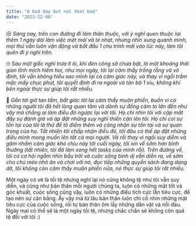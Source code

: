 ```yaml
---
title: "A bad day but not that bad"
date: "2023-12-06"
---
```

😒 *Sáng nay, trên con đường đi làm thân thuộc, với ý nghĩ quen thuộc lại thêm 1 ngày dài làm việc mệt mỏi và tẻ nhạt, nhưng nhìn xung quanh mình, mọi thứ vẫn luôn vận động và bắt đầu 1 chu trình mới vào lúc này, làm tôi quên đi ý nghĩ trên.*

🙄 *Sau một giấc nghỉ trưa ít ỏi, khi đèn công sở chưa bật, là một khoảng thời gian tĩnh mịch hiếm hoi, như mọi ngày, tôi lại cảm thấy trống rỗng và vô định, tôi vẫn không hiểu sao mình lại có cảm giác này, và thay vì ngồi trầm mặc mấy chục phút, tôi quyết định đi ra ngoài và tản bộ 1 xíu, không khí bên ngoài thực sự giúp tôi rất nhiều.*

🤕 *Gần tới giờ tan tầm, bất giác tôi lại cảm thấy muộn phiền, buồn vì có những người tôi đã hết lòng quan tâm và dành sự đồng cảm to lớn đến như vậy mà chẳng ai làm điều đó ngược lại với tôi. Họ chỉ nhìn tôi với cặp mắt đầy sự đánh giá và áp đặt những suy nghĩ thiển cận lên tôi. Họ chỉ coi sự tồn tại của tôi là thứ để tô điểm thêm và công nhận sự tồn tại và sự quan trọng của họ. Tất nhiên tôi chấp nhận điều đó, tôi đâu có thể áp đặt những điều mình mong muốn lên tất cả mọi người. Và rồi thay vì ngồi suy diễm và gặm nhấm cảm giác khó chịu này tới cuối ngày, tôi xin về sớm hơn bình thường (tất nhiên, tôi đã làm xong hết tasks của mình rồi). Trên đường về, tôi có cơ hội ngắm nhìn bầu trời và cuộc sống bình dị vẫn diễn ra, về sớm cho chú mèo nhỏ ăn và chơi với nó, đọc tiếp những quyển sách đang dang dở, tôi không còn cảm thấy muộn phiền nữa, nó thực sự giúp tôi rất nhiều.*

Một ngày có vẻ là tồi tệ nhưng nghĩ lại nó cũng không tệ như tôi vẫn suy diễn, và cũng như bản thân mỗi người chúng ta, luôn có những mặt tốt và góc khuất, cuộc sống cũng vậy, luôn có những điều tích cực lẫn tiêu cực, để tạo nên sự cân bằng. Ấy vậy mà từ lâu bản thân luôn chỉ cố nhìn những mặt tiêu cực của cuộc sống, rồi tự bản thân ôm lấy những dằn vặt và nỗi đau. Ngày mai có thể sẽ là một ngày tồi tệ, nhưng chắc chắn sẽ không còn quá tệ đối với tôi :)

